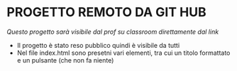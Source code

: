 # PROGETTO REMOTO DA GIT HUB #

*Questo progetto sarà visibile dal prof su classroom direttamente dal link*

* Il progetto è stato reso pubblico quindi è visibile da tutti
* Nel file index.html sono presetni vari elementi, tra cui un titolo formattato e un pulsante (che non fa niente)
